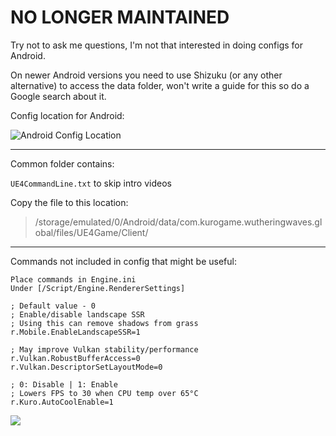 # NO LONGER MAINTAINED

Try not to ask me questions, I'm not that interested in doing configs for Android.

On newer Android versions you need to use Shizuku (or any other alternative) to access the data folder, won't write a guide for this so do a Google search about it.

Config location for Android:

![Android Config Location](https://i.imgur.com/LquUnoX.png)

---

Common folder contains:

`` UE4CommandLine.txt `` to skip intro videos

Copy the file to this location:

> /storage/emulated/0/Android/data/com.kurogame.wutheringwaves.global/files/UE4Game/Client/

---

Commands not included in config that might be useful:
```
Place commands in Engine.ini
Under [/Script/Engine.RendererSettings]

; Default value - 0
; Enable/disable landscape SSR
; Using this can remove shadows from grass
r.Mobile.EnableLandscapeSSR=1

; May improve Vulkan stability/performance
r.Vulkan.RobustBufferAccess=0
r.Vulkan.DescriptorSetLayoutMode=0

; 0: Disable | 1: Enable
; Lowers FPS to 30 when CPU temp over 65°C
r.Kuro.AutoCoolEnable=1
```

[<img src="https://i.imgur.com/fxmOE8N.png">](https://ko-fi.com/alteria/)